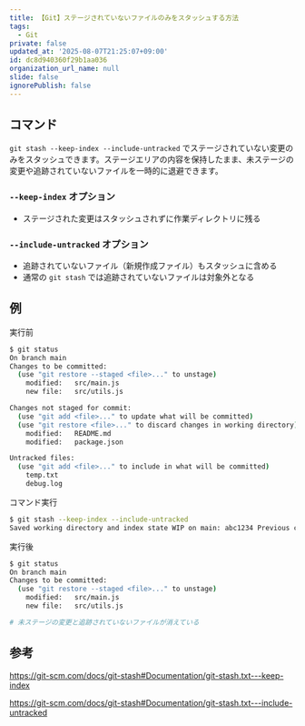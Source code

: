 ```yaml
---
title: 【Git】ステージされていないファイルのみをスタッシュする方法
tags:
  - Git
private: false
updated_at: '2025-08-07T21:25:07+09:00'
id: dc8d940360f29b1aa036
organization_url_name: null
slide: false
ignorePublish: false
---
```

## コマンド

`git stash --keep-index --include-untracked` でステージされていない変更のみをスタッシュできます。ステージエリアの内容を保持したまま、未ステージの変更や追跡されていないファイルを一時的に退避できます。


### `--keep-index` オプション

- ステージされた変更はスタッシュされずに作業ディレクトリに残る

### `--include-untracked` オプション

- 追跡されていないファイル（新規作成ファイル）もスタッシュに含める
- 通常の `git stash` では追跡されていないファイルは対象外となる

## 例

実行前

```bash
$ git status
On branch main
Changes to be committed:
  (use "git restore --staged <file>..." to unstage)
    modified:   src/main.js
    new file:   src/utils.js

Changes not staged for commit:
  (use "git add <file>..." to update what will be committed)
  (use "git restore <file>..." to discard changes in working directory)
    modified:   README.md
    modified:   package.json

Untracked files:
  (use "git add <file>..." to include in what will be committed)
    temp.txt
    debug.log
```

コマンド実行

```bash
$ git stash --keep-index --include-untracked
Saved working directory and index state WIP on main: abc1234 Previous commit message
```

実行後

```bash
$ git status
On branch main
Changes to be committed:
  (use "git restore --staged <file>..." to unstage)
    modified:   src/main.js
    new file:   src/utils.js

# 未ステージの変更と追跡されていないファイルが消えている
```

## 参考

https://git-scm.com/docs/git-stash#Documentation/git-stash.txt---keep-index

https://git-scm.com/docs/git-stash#Documentation/git-stash.txt---include-untracked
